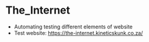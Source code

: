# The_Internet
- Automating testing different elements of website
- Test website: https://the-internet.kineticskunk.co.za/
